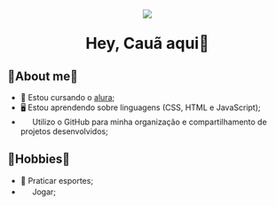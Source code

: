 <h1 align="center"> 
<img src="https://i.pinimg.com/originals/b0/07/f0/b007f0adc278a79dcc7e4807bdf41629.jpg" />
<p>Hey, Cauã aqui👋</p>
</h1>

## 📌About me📌


- 📝 Estou cursando o [alura](https://www.alura.com.br);
- 🖥️ Estou aprendendo sobre linguagens (CSS, HTML e JavaScript);
- <img src="https://cdn-icons-png.flaticon.com/512/25/25231.png" height="17" width="17"/> Utilizo o GitHub para minha organização e compartilhamento de projetos desenvolvidos;

## 📍Hobbies📍
- 🏀 Praticar esportes;
- <img src="https://i.imgur.com/ig7F141.png" height="17" widht="17"/> Jogar;
